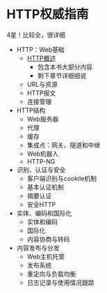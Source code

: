#   HTTP权威指南

4星！比较全，很详细

-   HTTP：Web基础
    -   [HTTP概述](001.md)
        -   包含本书大部分内容
        -   剩下章节详细细说
    -   URL与资源
    -   HTTP报文
    -   连接管理
-   HTTP结构
    -   Web服务器
    -   代理
    -   缓存
    -   集成点：网关、隧道和中继
    -   Web机器人
    -   HTTP-NG
-   识别、认证与安全
    -   客户端识别与cookile机制
    -   基本认证机制
    -   摘要认证
    -   安全HTTP
-   实体、编码和国际化
    -   实体和编码
    -   国际化
    -   内容协商与转码
-   内容发布与分发
    -   Web主机托管
    -   发布系统
    -   重定向与负载均衡
    -   日志记录与使用情况跟踪